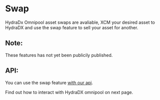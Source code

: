 # Swap


HydraDx Omnipool asset swaps are avaliable, XCM your desired asset to HydraDX and use the swap feature to sell your asset for another. 
 
## Note:
These features has not yet been publicily published.


## API:   
You can use the swap feature [with our api](/api/docs.html).    

  

    



Find out how to interact with HydraDX omnipool on next page.  
